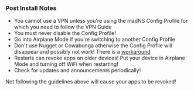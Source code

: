 ### Post Install Notes
- You cannot use a VPN unless you're using the madNS Config Profile for which you need to follow the VPN Guide
- You must never disable the Config Profile!
- Go into Airplane Mode if you're switching to another Config Profile
- Don't use Nugget or Cowabunga otherwise the Config Profile will disappear and possibly not work! There is a [workaround](#using-nugget-or-cowabunga)
- Restarts can revoke apps on older devices! Put your device in Airplane Mode and turning off WiFi when restarting!
- Check for updates and announcements periodically!

Not following the guidelines above will cause your apps to be revoked!
